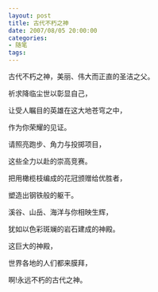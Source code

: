 ```yaml
---
layout: post
title: 古代不朽之神
date: 2007/08/05 20:00:00
categories: 
- 随笔
tags: 
---
```


古代不朽之神，美丽、伟大而正直的圣洁之父。

祈求降临尘世以彰显自己，

让受人瞩目的英雄在这大地苍穹之中，

作为你荣耀的见证。

请照亮跑步、角力与投掷项目，

这些全力以赴的崇高竞赛。

把用橄榄枝编成的花冠颁赠给优胜者，

塑造出钢铁般的躯干。

溪谷、山岳、海洋与你相映生辉，

犹如以色彩斑斓的岩石建成的神殿。

这巨大的神殿，

世界各地的人们都来膜拜，

啊!永远不朽的古代之神。
